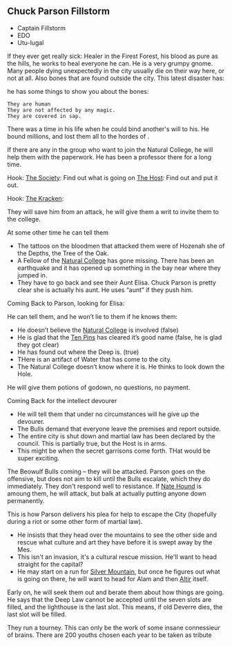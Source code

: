 ## Chuck Parson Fillstorm
+ Captain Fillstorm
+ EDO
+ Utu-lugal

If they ever get really sick: Healer in the Firest Forest, his blood as pure as the hills, he works to heal everyone he can. He is a very grumpy gnome. Many people dying unexpectedly in the city usually die on their way here, or not at all. Also bones that are found outside the city. This latest disaster has:

he has some things to show you about the bones:
    
    They are human
    They are not affected by any magic.
    They are covered in sap.

There was a time in his life when he could bind another's will to his. He bound millions, and lost them all to the hordes of .

If there are any in the group who want to join the Natural College, he will help them with the paperwork. He has been a professor there for a long time.

Hook: [The Society](/f/the_stigian_society.md): Find out what is going on
[The Host](/f/the_host.md): Find out and put it out.

Hook: [The Kracken](/p/fallstaff.md): 

They will save him from an attack, he will give them a writ to invite them to the college. 

At some other time he can tell them
 * The tattoos on the bloodmen that attacked them were of Hozenah she of the Depths, the Tree of the Oak.
 * A Fellow of the [Natural College](/f/natural_college.md) has gone missing. There has been an earthquake and it has opened up something in the bay near where they jumped in. 
 * They have to go back and see their Aunt Elisa. Chuck Parson is pretty clear she is actually his aunt. He uses “aunt” if they push him.

Coming Back to Parson, looking for Elisa:

He can tell them, and he won’t lie to them if he knows them:
 * He doesn’t believe the [Natural College](/f/natural_college.md) is involved (false)
 * He is glad that the [Ten Pins](/l/ten_pins.md) has cleared it’s good name (false, he is glad they got clear)
 * He has found out where the Deep is. (true)
 * THere is an artifact of Water that has come to the city.
 * The Natural College doesn’t know where it is. He thinks to look down the Hole. 

He will give them potions of godown, no questions, no payment.

Coming Back for the intellect devourer
 * He will tell them that under no circumstances will he give up the devourer. 
 * The Bulls demand that everyone leave the premises and report outside. 
 * The entire city is shut down and martial law has been declared by the council. This is partially true, but the Host is in arms. 
 * This might be when the secret garrisons come forth. THat would be super exciting.

The Beowulf Bulls coming – they will be attacked. Parson goes on the offensive, but does not aim to kill until the Bulls escalate, which they do immediately. They don't respond well to resistance. If [Nate Hound](/p/nate.md) is amoung them, he will attack, but balk at actually putting anyone down permanently.

This is how Parson delivers his plea for help to escape the City (hopefully during a riot or some other form of martial law).
 * He insists that they head over the mountains to see the other side and rescue what culture and art they have before it is swept away by the Mes. 
 * This isn't an invasion, it's a cultural rescue mission. He'll want to head straight for the capital?
 * He may start on a run for [Silver Mountain](/l/the_silver_mountain.md), but once he figures out what is going on there, he will want to head for Alam and then [Altir](/f/the_empire.md) itself.

 Early on, he will seek them out and berate them about how things are going. He says that the Deep Law cannot be accepted until the seven slots are filled, and the lighthouse is the last slot. This means, if old Deverre dies, the last slot will be filled.

 They run a tourney. This can only be the work of some insane connessieur of brains. There are 200 youths chosen each year to be taken as tribute 